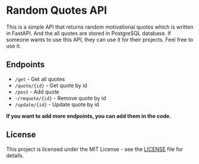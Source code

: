 # Random Quotes API

This is a simple API that returns random motivational quotes which is written in FastAPI. And the all quotes are stored in PostgreSQL database. If someone wants to use this API, they can use it for their projects. Feel free to use it.



## Endpoints
- `/get` - Get all quotes
- `/quote/{id}` - Get quote by id
- `/post` - Add quote
- -`/rmquote/{id}` - Remove quote by id
- `/update/{id}` - Update quote by id


**If you want to add more endpoints, you can add them in the code.**

## License

This project is licensed under the MIT License - see the [LICENSE](LICENSE) file for details.